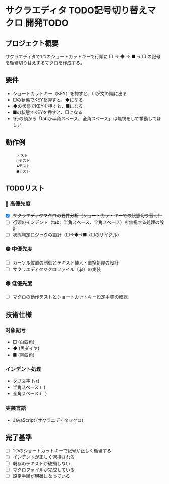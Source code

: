 # サクラエディタ TODO記号切り替えマクロ 開発TODO

## プロジェクト概要
サクラエディタで1つのショートカットキーで行頭に □ → ◆ → ■ → □ の記号を循環切り替えするマクロを作成する。

## 要件
- ショートカットキー（KEY）を押すと、□が文の頭に出る
- □の状態でKEYを押すと、◆になる
- ◆の状態でKEYを押すと、■になる
- ■の状態でKEYを押すと、□になる
- 1行の頭から「tabか半角スペース、全角スペース」は無視をして挙動してほしい

## 動作例
```
　　　テスト
　　　□テスト
　　　◆テスト
　　　■テスト
```

## TODOリスト

### 🔴 高優先度
- [x] ~~サクラエディタマクロの要件分析（ショートカットキーでの状態切り替え）~~
- [ ] 行頭のインデント（tab、半角スペース、全角スペース）を無視する処理の設計
- [ ] 状態判定ロジックの設計（□→◆→■→□のサイクル）

### 🟡 中優先度
- [ ] カーソル位置の制御とテキスト挿入・置換処理の設計
- [ ] サクラエディタマクロファイル（.js）の実装

### 🟢 低優先度
- [ ] マクロの動作テストとショートカットキー設定手順の確認

## 技術仕様

### 対象記号
- □ (白四角)
- ◆ (黒ダイヤ)
- ■ (黒四角)

### インデント処理
- タブ文字 (`\t`)
- 半角スペース (` `)
- 全角スペース (`　`)

### 実装言語
- JavaScript (サクラエディタマクロ)

## 完了基準
- [ ] 1つのショートカットキーで記号が正しく循環する
- [ ] インデントが正しく保持される
- [ ] 既存のテキストが破損しない
- [ ] マクロファイルが完成している
- [ ] 設定手順が明確になっている